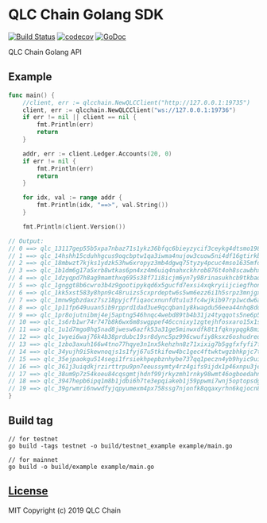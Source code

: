 # QLC Chain Golang SDK
[![Build Status](https://travis-ci.com/qlcchain/qlc-go-sdk.svg?branch=master)](https://travis-ci.com/qlcchain/qlc-go-sdk)
[![codecov](https://codecov.io/gh/qlcchain/qlc-go-sdk/branch/master/graph/badge.svg)](https://codecov.io/gh/qlcchain/qlc-go-sdk)
[![GoDoc](https://godoc.org/github.com/qlcchain/qlc-go-sdk?status.svg)](https://godoc.org/github.com/qlcchain/qlc-go-sdk)

QLC Chain Golang API

## Example

```go
func main() {
    //client, err := qlcchain.NewQLCClient("http://127.0.0.1:19735")
    client, err := qlcchain.NewQLCClient("ws://127.0.0.1:19736")
    if err != nil || client == nil {
        fmt.Println(err)
        return
    }

    addr, err := client.Ledger.Accounts(20, 0)
    if err != nil {
        fmt.Println(err)
        return
    }

    for idx, val := range addr {
        fmt.Println(idx, "==>", val.String())
    }

    fmt.Println(client.Version())

// Output:
// 0 ==> qlc_13117gep55b5xpa7nbaz71s1ykz36bfqc6bieyzycif3ceykg4dtsmo19867
// 1 ==> qlc_14hshh15cduhhgcus9oqcbptw1qa3iwma4nujow3cuow5ni4df16gtirkb35
// 2 ==> qlc_18mbwzt7kjks1ydzk53hw6xropyz3mb4dgwq75tyzy4pcuc4mso1635mfdfz
// 3 ==> qlc_1b1dm6g17a5xrb8wtkas6pn4xz4m6uiq4nahxckhrob876t4oh8scawbhx8s
// 4 ==> qlc_1dzyqpd7h8ag9mamthxq695s38f71i8icjm6yn7y98rinasukhcb9tkbaqx9
// 5 ==> qlc_1gnggt8b6cwro3b4z9gootipykqd6x5gucfd7exsi4xqkryiijciegfhon4u
// 6 ==> qlc_1kk5xst583y8hpn9c48ruizs5cxprdeptw6s5wm6ezz6i1h5srpz3mnjgxao
// 7 ==> qlc_1mnw9gbzdaxz7sz18pyjcffiqaocxnunfdtu1u3fc4wjkib97rp1wcdw6ato
// 8 ==> qlc_1p11fp649uuan5ib9rpprd1dad3ue9qcqban1y8kwagdu56eea44nhq8do8o
// 9 ==> qlc_1pr8ojutnibmj4ej5aptng546hnqc4webd89tb4b31jz4tyqqots5ne6p553
// 10 ==> qlc_1s6rb1wr74r747b8k6wx6m8swgppef46ccnixy1zgtejhfosxaro15x1s8ab
// 11 ==> qlc_1u1d7mgo8hq5nad8jwesw6azfk53a31ge5minwxdfk8t1fqknypqgk8mi3z7
// 12 ==> qlc_1wyei6waj76k4b38prdubc19sr8dync5pz996cwufiy8ksxz6oshudred7q6
// 13 ==> qlc_1zbo3axuh166w4tno77hqye3n1nx5kehzhn8z71xixig7b5ggfxfyfi7f3er
// 14 ==> qlc_34yujh9i5kewnoqjs1s1fyj67u5tkifew4bc1gec4ftwktwgzbhkpjc7t4ge
// 15 ==> qlc_35ejpaokgu514segi1frsiekhpepbznhybe737qq1peczn4yb9hyic9uipbe
// 16 ==> qlc_361j3uiqdkjrzirttrpu9pn7eeussymty4rz4gifs9ijdx1p46xnpu3je7sy
// 17 ==> qlc_38um9p7z54koeu84cqsgmtjhdnf99jrkyzmh1rnky98wmt46ogboedahnsda
// 18 ==> qlc_3947hepb6ipq1m8b1jdbi6h7te3epqiakeb1j59ppwmi7wnj5optopsdgo5g
// 19 ==> qlc_39grwmri6nwwdfyjqpyumexm4px758ssg7njonfk8qqaxyrhn6kqjocn8scy
}
```

## Build tag
```
// for testnet
go build -tags testnet -o build/testnet_example example/main.go

// for mainnet
go build -o build/example example/main.go
```

## [License](https://github.com/qlcchain/qlc-go-sdk/blob/master/LICENSE)

MIT Copyright (c) 2019 QLC Chain
